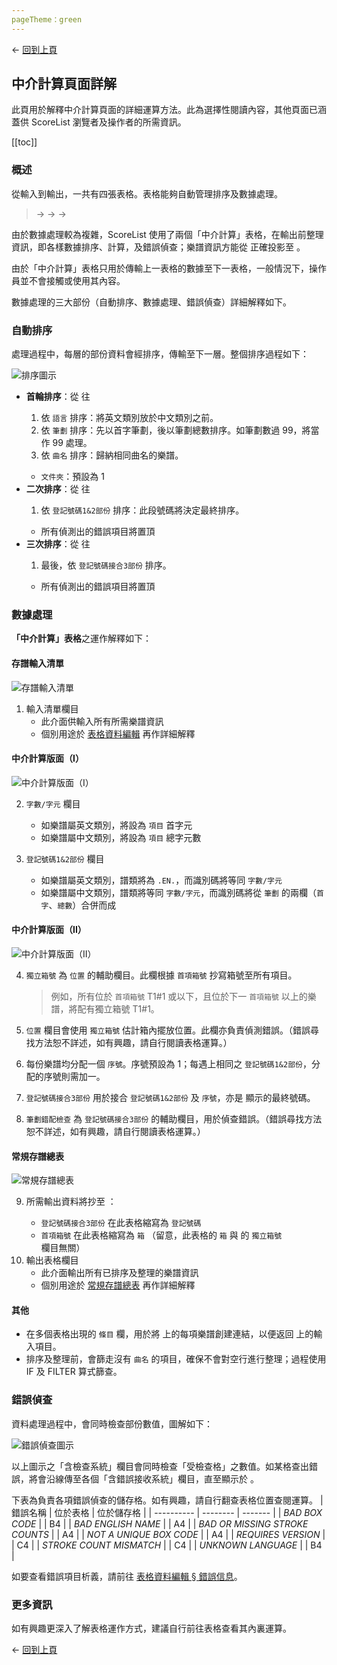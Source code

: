 ```yaml
---
pageTheme：green
---
```


← [回到上頁](./regular-score-list#more-explanation-on-regular-score-list)

## 中介計算頁面詳解  
此頁用於解釋中介計算頁面的詳細運算方法。此為選擇性閱讀內容，其他頁面已涵蓋供 ScoreList 瀏覽者及操作者的所需資訊。

[[toc]]

### 概述
從輸入到輸出，一共有四張表格。表格能夠自動管理排序及數據處理。

> <score-input-sheet /> → <hidden-layer-one /> → <hidden-layer-two /> → <regular-score-list />

由於數據處理較為複雜，ScoreList 使用了兩個「中介計算」表格，在輸出前整理資訊，即各樣數據排序、計算，及錯誤偵查；樂譜資訊方能從 <score-input-sheet /> 正確投影至 <regular-score-list />。

由於「中介計算」表格只用於傳輸上一表格的數據至下一表格，一般情況下，操作員並不會接觸或使用其內容。

數據處理的三大部份（自動排序、數據處理、錯誤偵查）詳細解釋如下。

### 自動排序
處理過程中，每層的部份資料會經排序，傳輸至下一層。整個排序過程如下：  

![排序圖示](/dev/assets/img/zh/sort-illustration.png)  

* **首輪排序**：從 <score-input-sheet /> 往 <hidden-layer-one />
  1. 依 `語言` 排序：將英文類別放於中文類別之前。
  2. 依 `筆劃` 排序：先以首字筆劃，後以筆劃總數排序。如筆劃數過 99，將當作 99 處理。
  3. 依 `曲名` 排序：歸納相同曲名的樂譜。
  * `文件夾`：預設為 1
* **二次排序**：從 <hidden-layer-one /> 往 <hidden-layer-two />
  1. 依 `登記號碼1&2部份` 排序：此段號碼將決定最終排序。
  * 所有偵測出的錯誤項目將置頂
* **三次排序**：從 <hidden-layer-two /> 往 <regular-score-list />
  1. 最後，依 `登記號碼接合3部份` 排序。
  * 所有偵測出的錯誤項目將置頂

### 數據處理
**「中介計算」表格**之運作解釋如下：

#### 存譜輸入清單
![存譜輸入清單](/dev/assets/img/score-input-sheet.png)  

1. 輸入清單欄目
    * 此介面供輸入所有所需樂譜資訊
    * 個別用途於 [表格資料編輯](./editing-sheet-data.md) 再作詳細解釋

#### 中介計算版面（I）
![中介計算版面（I）](/dev/assets/img/hidden-layer-one.png)

2. `字數/字元` 欄目  
    * 如樂譜屬英文類別，將設為 `項目` 首字元
    * 如樂譜屬中文類別，將設為 `項目` 總字元數

3. `登記號碼1&2部份` 欄目  
    * 如樂譜屬英文類別，譜類將為 `.EN.`，而識別碼將等同 `字數/字元`
    * 如樂譜屬中文類別，譜類將等同 `字數/字元`，而識別碼將從 `筆劃` 的兩欄（`首字`、`總數`）合併而成  

#### 中介計算版面（II）
![中介計算版面（II）](/dev/assets/img/hidden-layer-two.png)

4. `獨立箱號` 為 `位置` 的輔助欄目。此欄根據 `首項箱號` 抄寫箱號至所有項目。  
    > 例如，所有位於 `首項箱號` T1#1 或以下，且位於下一 `首項箱號` 以上的樂譜，將配有獨立箱號 T1#1。  

5. `位置` 欄目會使用 `獨立箱號` 估計箱內擺放位置。此欄亦負責偵測錯誤。（錯誤尋找方法恕不詳述，如有興趣，請自行閱讀表格運算。）  

6. 每份樂譜均分配一個 `序號`。序號預設為 1；每遇上相同之 `登記號碼1&2部份`，分配的序號則需加一。  

7. `登記號碼接合3部份` 用於接合 `登記號碼1&2部份` 及 `序號`，亦是 <regular-score-list /> 顯示的最終號碼。

8. `筆劃錯配檢查` 為 `登記號碼接合3部份` 的輔助欄目，用於偵查錯誤。（錯誤尋找方法恕不詳述，如有興趣，請自行閱讀表格運算。）  

#### 常規存譜總表
![常規存譜總表](/dev/assets/img/regular-score-list.png)

9. 所需輸出資料將抄至 <regular-score-list />： 
    * `登記號碼接合3部份` 在此表格縮寫為 `登記號碼`
    * `首項箱號` 在此表格縮寫為 `箱`
      （留意，此表格的 `箱` 與 <hidden-layer-two /> 的 `獨立箱號` 欄目無關）
10. 輸出表格欄目
    * 此介面輸出所有已排序及整理的樂譜資訊
    * 個別用途於 [常規存譜總表](./regular-score-list.md) 再作詳細解釋

#### 其他
* 在多個表格出現的 `條目` 欄，用於將 <regular-score-list /> 上的每項樂譜創建連結，以便返回 <score-input-sheet /> 上的輸入項目。
* 排序及整理前，會篩走沒有 `曲名` 的項目，確保不會對空行進行整理；過程使用 IF 及 FILTER 算式篩查。

### 錯誤偵查
資料處理過程中，會同時檢查部份數值，圖解如下：

![錯誤偵查圖示](/dev/assets/img/zh/error-illustration.png)

以上圖示之「含檢查系統」欄目會同時檢查「受檢查格」之數值。如某格查出錯誤，將會沿線傳至各個「含錯誤接收系統」欄目，直至顯示於 <regular-score-list />。

下表為負責各項錯誤偵查的儲存格。如有興趣，請自行翻查表格位置查閱運算。
| 錯誤名稱 | 位於表格 | 位於儲存格 |
| ---------- | -------- | ------- |
| *BAD BOX CODE* | <hidden-layer-two /> | B4 |
| *BAD ENGLISH NAME* | <hidden-layer-one /> | A4 |
| *BAD OR MISSING STROKE COUNTS* | <hidden-layer-one /> | A4 |
| *NOT A UNIQUE BOX CODE* | <hidden-layer-one /> | A4 |
| *REQUIRES VERSION* | <hidden-layer-two /> | C4 |
| *STROKE COUNT MISMATCH* | <hidden-layer-two /> | C4 |
| *UNKNOWN LANGUAGE* | <hidden-layer-one /> | B4 |

如要查看錯誤項目析義，請前往 [表格資料編輯 § 錯誤信息](./editing-sheet-data#錯誤信息)。

### 更多資訊
如有興趣更深入了解表格運作方式，建議自行前往表格查看其內裏運算。

← [回到上頁](./regular-score-list#more-explanation-on-regular-score-list)